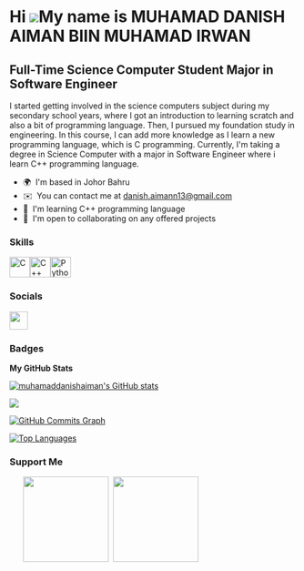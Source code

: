 Hi ![](https://user-images.githubusercontent.com/18350557/176309783-0785949b-9127-417c-8b55-ab5a4333674e.gif)My name is MUHAMAD DANISH AIMAN BIIN MUHAMAD IRWAN
===============================================================================================================================================================

Full-Time Science Computer Student Major in Software Engineer
-------------------------------------------------------------

I started getting involved in the science computers subject during my secondary school years, where I got an introduction to learning scratch and also a bit of programming language. Then, I pursued my foundation study in engineering. In this course, I can add more knowledge as I learn a new programming language, which is C programming. Currently, I'm taking a degree in Science Computer with a major in Software Engineer where i learn C++ programming language.

* 🌍  I'm based in Johor Bahru
* ✉️  You can contact me at [danish.aimann13@gmail.com](mailto:danish.aimann13@gmail.com)
* 🧠  I'm learning C++ programming language
* 🤝  I'm open to collaborating on any offered projects

### Skills


<p align="left">
<a href="https://docs.microsoft.com/en-us/cpp/?view=msvc-170" target="_blank" rel="noreferrer"><img src="https://raw.githubusercontent.com/danielcranney/readme-generator/main/public/icons/skills/c-colored.svg" width="36" height="36" alt="C" /></a><a href="https://docs.microsoft.com/en-us/cpp/?view=msvc-170" target="_blank" rel="noreferrer"><img src="https://raw.githubusercontent.com/danielcranney/readme-generator/main/public/icons/skills/cplusplus-colored.svg" width="36" height="36" alt="C++" /></a><a href="https://www.python.org/" target="_blank" rel="noreferrer"><img src="https://raw.githubusercontent.com/danielcranney/readme-generator/main/public/icons/skills/python-colored.svg" width="36" height="36" alt="Python" /></a>
</p>


### Socials

<p align="left"> <a href="https://www.github.com/muhamaddanishaiman" target="_blank" rel="noreferrer"> <picture> <source media="(prefers-color-scheme: dark)" srcset="https://raw.githubusercontent.com/danielcranney/readme-generator/main/public/icons/socials/github-dark.svg" /> <source media="(prefers-color-scheme: light)" srcset="https://raw.githubusercontent.com/danielcranney/readme-generator/main/public/icons/socials/github.svg" /> <img src="https://raw.githubusercontent.com/danielcranney/readme-generator/main/public/icons/socials/github.svg" width="32" height="32" /> </picture> </a></p>

### Badges

<b>My GitHub Stats</b>

<a href="http://www.github.com/muhamaddanishaiman"><img src="https://github-readme-stats.vercel.app/api?username=muhamaddanishaiman&show_icons=true&hide=&count_private=true&title_color=0891b2&text_color=ffffff&icon_color=0891b2&bg_color=1c1917&hide_border=true&show_icons=true" alt="muhamaddanishaiman's GitHub stats" /></a>

<a href="http://www.github.com/muhamaddanishaiman"><img src="https://github-readme-streak-stats.herokuapp.com/?user=muhamaddanishaiman&stroke=ffffff&background=1c1917&ring=0891b2&fire=0891b2&currStreakNum=ffffff&currStreakLabel=0891b2&sideNums=ffffff&sideLabels=ffffff&dates=ffffff&hide_border=true" /></a>

<a href="http://www.github.com/muhamaddanishaiman"><img src="https://github-readme-activity-graph.cyclic.app/graph?username=muhamaddanishaiman&bg_color=1c1917&color=ffffff&line=0891b2&point=ffffff&area_color=1c1917&area=true&hide_border=true&custom_title=GitHub%20Commits%20Graph" alt="GitHub Commits Graph" /></a>

<a href="https://github.com/muhamaddanishaiman" align="left"><img src="https://github-readme-stats.vercel.app/api/top-langs/?username=muhamaddanishaiman&langs_count=10&title_color=0891b2&text_color=ffffff&icon_color=0891b2&bg_color=1c1917&hide_border=true&locale=en&custom_title=Top%20%Languages" alt="Top Languages" /></a>

### Support Me

<ul style="list-style-type: none; margin: 0;">

<li style="display: inline-block; margin-right: 0.25rem;"><a href="https://www.buymeacoffee.com/muhamaddanishaiman"><img src="https://cdn.buymeacoffee.com/buttons/v2/default-yellow.png" width="150"/></a></li>

<li style="display: inline-block; margin-right: 0.25rem;"><a href="https://www.ko-fi.com/muhamaddanishaiman"><img src="https://storage.ko-fi.com/cdn/kofi2.png?v=3" width="150"/></a></li>

</ul>
